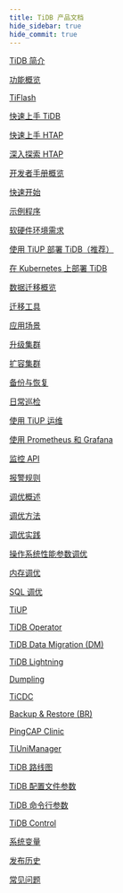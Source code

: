 ```yaml
---
title: TiDB 产品文档
hide_sidebar: true
hide_commit: true
---
```


<LearningPathContainer platform="tidb" title="TiDB" subTitle="TiDB 是 PingCAP 公司自主设计、研发的开源分布式关系型数据库。您可以在这里查看概念介绍、操作指南、应用开发、参考等产品文档。">

<LearningPath label="了解" icon="cloud1">

[TiDB 简介](https://docs.pingcap.com/zh/tidb/v7.1/overview)

[功能概览](https://docs.pingcap.com/zh/tidb/v7.1/basic-features)

[TiFlash](https://docs.pingcap.com/zh/tidb/v7.1/tiflash-overview)

</LearningPath>

<LearningPath label="试用" icon="cloud5">

[快速上手 TiDB](https://docs.pingcap.com/zh/tidb/v7.1/quick-start-with-tidb)

[快速上手 HTAP](https://docs.pingcap.com/zh/tidb/v7.1/quick-start-with-htap)

[深入探索 HTAP](https://docs.pingcap.com/zh/tidb/v7.1/explore-htap)

</LearningPath>

<LearningPath label="开发" icon="doc8">

[开发者手册概览](https://docs.pingcap.com/zh/tidb/v7.1/dev-guide-overview)

[快速开始](https://docs.pingcap.com/zh/tidb/v7.1/dev-guide-build-cluster-in-cloud)

[示例程序](https://docs.pingcap.com/zh/tidb/v7.1/dev-guide-sample-application-spring-boot)

</LearningPath>

<LearningPath label="部署" icon="deploy">

[软硬件环境需求](https://docs.pingcap.com/zh/tidb/v7.1/hardware-and-software-requirements)

[使用 TiUP 部署 TiDB（推荐）](https://docs.pingcap.com/zh/tidb/v7.1/production-deployment-using-tiup)

[在 Kubernetes 上部署 TiDB](https://docs.pingcap.com/zh/tidb-in-kubernetes/stable)

</LearningPath>

<LearningPath label="迁移" icon="cloud3">

[数据迁移概览](https://docs.pingcap.com/zh/tidb/v7.1/migration-overview)

[迁移工具](https://docs.pingcap.com/zh/tidb/v7.1/migration-tools)

[应用场景](https://docs.pingcap.com/zh/tidb/v7.1/migrate-aurora-to-tidb)

</LearningPath>

<LearningPath label="运维" icon="maintain">

[升级集群](https://docs.pingcap.com/zh/tidb/v7.1/upgrade-tidb-using-tiup)

[扩容集群](https://docs.pingcap.com/zh/tidb/v7.1/scale-tidb-using-tiup)

[备份与恢复](https://docs.pingcap.com/zh/tidb/v7.1/backup-and-restore-overview)

[日常巡检](https://docs.pingcap.com/zh/tidb/v7.1/daily-check)

[使用 TiUP 运维](https://docs.pingcap.com/zh/tidb/v7.1/maintain-tidb-using-tiup)

</LearningPath>

<LearningPath label="监控" icon="cloud6">

[使用 Prometheus 和 Grafana](https://docs.pingcap.com/zh/tidb/v7.1/tidb-monitoring-framework)

[监控 API](https://docs.pingcap.com/zh/tidb/v7.1/tidb-monitoring-api)

[报警规则](https://docs.pingcap.com/zh/tidb/v7.1/alert-rules)

</LearningPath>

<LearningPath label="调优" icon="tidb-cloud-tune">

[调优概述](https://docs.pingcap.com/zh/tidb/v7.1/performance-tuning-overview)

[调优方法](https://docs.pingcap.com/zh/tidb/v7.1/performance-tuning-methods)

[调优实践](https://docs.pingcap.com/zh/tidb/v7.1/performance-tuning-practices)

[操作系统性能参数调优](https://docs.pingcap.com/zh/tidb/v7.1/tune-operating-system)

[内存调优](https://docs.pingcap.com/zh/tidb/v7.1/configure-memory-usage)

[SQL 调优](https://docs.pingcap.com/zh/tidb/v7.1/sql-tuning-overview)

</LearningPath>

<LearningPath label="工具" icon="doc7">

[TiUP](https://docs.pingcap.com/zh/tidb/v7.1/tiup-overview)

[TiDB Operator](https://docs.pingcap.com/zh/tidb/v7.1/tidb-operator-overview)

[TiDB Data Migration (DM)](https://docs.pingcap.com/zh/tidb/v7.1/dm-overview)

[TiDB Lightning](https://docs.pingcap.com/zh/tidb/v7.1/tidb-lightning-overview)

[Dumpling](https://docs.pingcap.com/zh/tidb/v7.1/dumpling-overview)

[TiCDC](https://docs.pingcap.com/zh/tidb/v7.1/ticdc-overview)

[Backup & Restore (BR)](https://docs.pingcap.com/zh/tidb/v7.1/backup-and-restore-overview)

[PingCAP Clinic](https://docs.pingcap.com/zh/tidb/v7.1/clinic-introduction)

[TiUniManager](https://docs.pingcap.com/zh/tidb/v7.1/tiunimanager-overview)

</LearningPath>

<LearningPath label="参考" icon="cloud-dev">

[TiDB 路线图](https://docs.pingcap.com/zh/tidb/dev/tidb-roadmap)

[TiDB 配置文件参数](https://docs.pingcap.com/zh/tidb/v7.1/tidb-configuration-file)

[TiDB 命令行参数](https://docs.pingcap.com/zh/tidb/v7.1/command-line-flags-for-tidb-configuration)

[TiDB Control](https://docs.pingcap.com/zh/tidb/v7.1/tidb-control)

[系统变量](https://docs.pingcap.com/zh/tidb/v7.1/system-variables)

[发布历史](https://docs.pingcap.com/zh/tidb/v7.1/release-notes)

[常见问题](https://docs.pingcap.com/zh/tidb/v7.1/faq-overview)

</LearningPath>

</LearningPathContainer>
